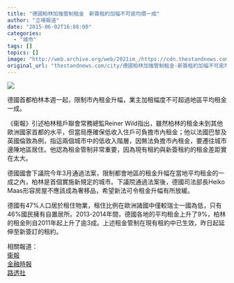 ```yaml
---
title: "德國柏林加強管制租金　新簽租約加幅不可逾均價一成"
author: "立場報道"
date: "2015-06-02T16:08:00"
categories:
  - "城市"
tags: []
topics: []
image: "http://web.archive.org/web/2021im_/https://cdn.thestandnews.com/media/photos/cache/20150602-2-06_sPhrp_1200x0.png"
original_url: "thestandnews.com/city/德國柏林加強管制租金-新簽租約加幅不可逾均價一成"
---
```

![](http://web.archive.org/web/2021im_/https://cdn.thestandnews.com/media/photos/cache/20150602-2-06_sPhrp_1200x0.png)

德國首都柏林本週一起，限制市內租金升幅，業主加租幅度不可超過地區平均租金一成。

《衞報》引述柏林租戶聯會常務總監Reiner Wild指出，雖然柏林的租金未到其他歐洲國家首都的水平，但當局應確保低收入住戶可負擔市內租金；他以法國巴黎及英國倫敦為例，指這兩個城市中的低收入階層，因無法負擔市內租金，要遷往城市邊陲地區居住。他認為租金管制非常重要，因為現有租約與新簽租約的租金差距實在太大。

德國國會下議院今年3月通過法案，限制都會地區的租金升幅在當地平均租金的一成之內，柏林是首個實施新規定的城市。下議院通過法案後，德國司法部長Heiko Maas形容房屋不應該成為奢移品，希望新法可令租金升幅有所放緩。

德國有47%人口居於租住物業，租住比例在歐洲諸國中僅較瑞士一國為低，只有46%國民擁有自置居所。2013-2014年間，德國各地的平均租金上升了9%，柏林的租金則自2011年起上升了逾3成。上述租金管制在現有租約中已生效，昨日起延伸至新簽訂的租約。

相關報道：  
[衞報](http://web.archive.org/web/20210628192658/http://www.theguardian.com/world/2015/jun/01/rent-cap-legislation-in-force-berlin-germany)  
[金融時報](http://web.archive.org/web/20210628192658/http://www.ft.com/intl/cms/s/0/27efd4b2-c33a-11e4-ac3d-00144feab7de.html#axzz3bsnsNuqK)  
[路透社](http://web.archive.org/web/20210628192658/http://www.reuters.com/article/2015/03/05/germany-realestate-rents-idUSL5N0W72H520150305)